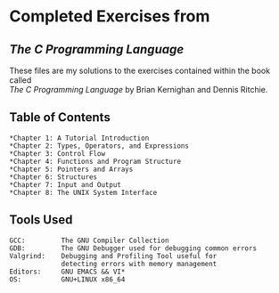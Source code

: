 # Completed Exercises from
## ***The C Programming Language***

These files are my solutions to the exercises contained within the book called<br>
*The C Programming Language* by Brian Kernighan and Dennis Ritchie.

## Table of Contents
    *Chapter 1: A Tutorial Introduction
    *Chapter 2: Types, Operators, and Expressions
    *Chapter 3: Control Flow
    *Chapter 4: Functions and Program Structure
    *Chapter 5: Pointers and Arrays
    *Chapter 6: Structures
    *Chapter 7: Input and Output
    *Chapter 8: The UNIX System Interface

## Tools Used
    GCC:         The GNU Compiler Collection
    GDB:         The GNU Debugger used for debugging common errors
    Valgrind:    Debugging and Profiling Tool useful for
                 detecting errors with memory management
    Editors:     GNU EMACS && VI*
    OS:          GNU+LINUX x86_64
